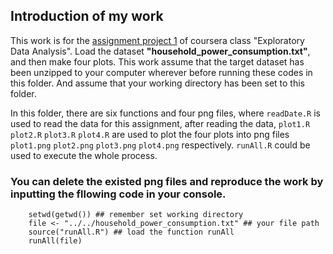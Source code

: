 ## Introduction of my work

This work is for the <a href="https://github.com/kyuusaku/ExData_Plotting1/blob/master/README.md">assignment project 1</a> of coursera class "Exploratory Data Analysis".
Load the dataset <b>"household_power_consumption.txt"</b>, and then make four plots. This work assume that the target dataset has been unzipped to your computer wherever before running these codes in this folder. And assume that your working directory has been set to this folder.

In this folder, there are six functions and four png files, where `readDate.R` is used to read the data for this assignment, after reading the data, `plot1.R` `plot2.R` `plot3.R` `plot4.R` are used to plot the four plots into png files `plot1.png` `plot2.png` `plot3.png` `plot4.png` respectively. `runAll.R` could be used to execute the whole process. 

### You can delete the existed png files and reproduce the work by inputting the fllowing code in your console.
<!-- -->
        setwd(getwd()) ## remember set working directory
        file <- "../../household_power_consumption.txt" ## your file path
        source("runAll.R") ## load the function runAll
        runAll(file)
